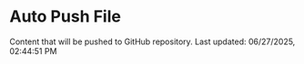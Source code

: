 # Auto Push File

Content that will be pushed to GitHub repository.
Last updated: 06/27/2025, 02:44:51 PM